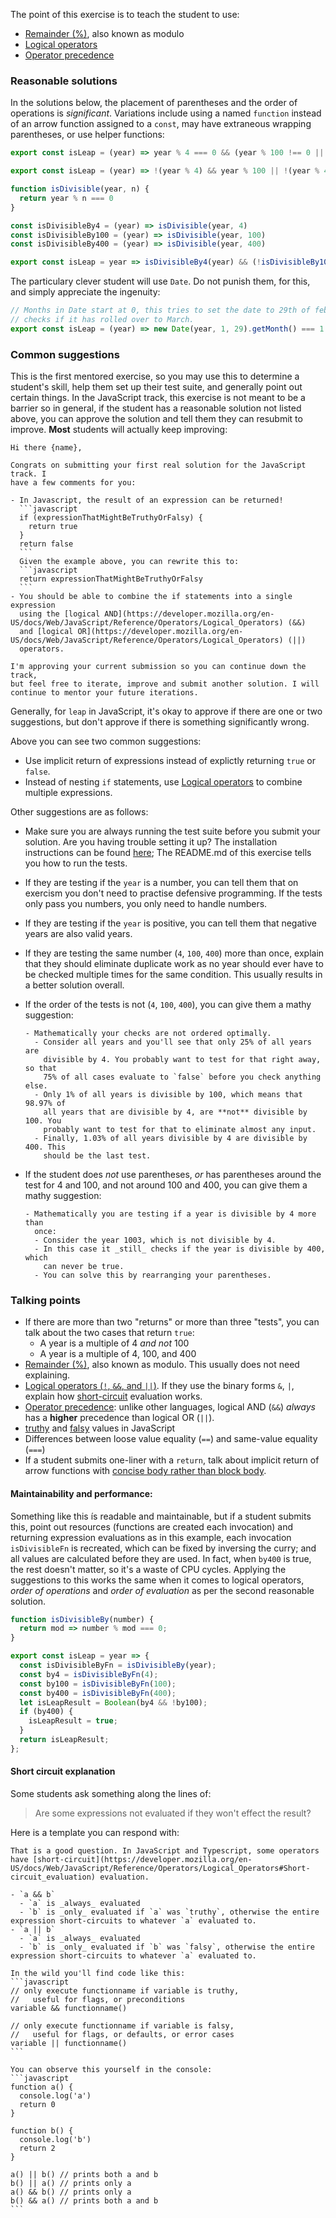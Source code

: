 The point of this exercise is to teach the student to use:
- [Remainder (%)](https://developer.mozilla.org/en-US/docs/Web/JavaScript/Reference/Operators/Arithmetic_Operators#Remainder_()), also known as modulo
- [Logical operators](https://developer.mozilla.org/en-US/docs/Web/JavaScript/Reference/Operators/Logical_Operators)
- [Operator precedence](https://developer.mozilla.org/en-US/docs/Web/JavaScript/Reference/Operators/Operator_Precedence)

### Reasonable solutions

In the solutions below, the placement of parentheses and the order of operations is _significant_. Variations include
using a named `function` instead of an arrow function assigned to a `const`, may have extraneous wrapping parentheses,
or use helper functions:

```javascript
export const isLeap = (year) => year % 4 === 0 && (year % 100 !== 0 || year % 400 === 0);
```

```javascript
export const isLeap = (year) => !(year % 4) && year % 100 || !(year % 400);
```

```javascript
function isDivisible(year, n) {
  return year % n === 0
}

const isDivisibleBy4 = (year) => isDivisible(year, 4)
const isDivisibleBy100 = (year) => isDivisible(year, 100)
const isDivisibleBy400 = (year) => isDivisible(year, 400)

export const isLeap = year => isDivisibleBy4(year) && (!isDivisibleBy100(year) || isDivisibleBy400(year))
```

The particulary clever student will use `Date`. Do not punish them, for this, and simply appreciate the ingenuity:
```javascript
// Months in Date start at 0, this tries to set the date to 29th of february and
// checks if it has rolled over to March.
export const isLeap = (year) => new Date(year, 1, 29).getMonth() === 1
```

### Common suggestions

This is the first mentored exercise, so you may use this to determine a student's skill, help them set up their test
suite, and generally point out certain things. In the JavaScript track, this exercise is not meant to be a barrier so in
general, if the student has a reasonable solution not listed above, you can approve the solution and tell them they can
resubmit to improve. **Most** students will actually keep improving:


    Hi there {name},

    Congrats on submitting your first real solution for the JavaScript track. I
    have a few comments for you:

    - In Javascript, the result of an expression can be returned!
      ```javascript
      if (expressionThatMightBeTruthyOrFalsy) {
        return true
      }
      return false
      ```
      Given the example above, you can rewrite this to:
      ```javascript
      return expressionThatMightBeTruthyOrFalsy
      ```
    - You should be able to combine the if statements into a single expression
      using the [logical AND](https://developer.mozilla.org/en-US/docs/Web/JavaScript/Reference/Operators/Logical_Operators) (&&)
      and [logical OR](https://developer.mozilla.org/en-US/docs/Web/JavaScript/Reference/Operators/Logical_Operators) (||)
      operators.

    I'm approving your current submission so you can continue down the track,
    but feel free to iterate, improve and submit another solution. I will
    continue to mentor your future iterations.


Generally, for `leap` in JavaScript, it's okay to approve if there are one or two suggestions, but don't approve if
there is something significantly wrong.

Above you can see two common suggestions:
- Use implicit return of expressions instead of explictly returning `true` or `false`.
- Instead of nesting `if` statements, use [Logical operators](https://developer.mozilla.org/en-US/docs/Web/JavaScript/Reference/Operators/Logical_Operators)
  to combine multiple expressions.

Other suggestions are as follows:
- Make sure you are always running the test suite before you submit your solution. Are you having trouble setting it up?
  The installation instructions can be found [here](https://exercism.io/tracks/javascript/installation); The README.md
  of this exercise tells you how to run the tests.
- If they are testing if the `year` is a number, you can tell them that on exercism you don't need to practise defensive
  programming. If the tests only pass you numbers, you only need to handle numbers.
- If they are testing if the `year` is positive, you can tell them that negative years are also valid years.
- If they are testing the same number (`4`, `100`, `400`) more than once, explain that they should eliminate duplicate
  work as no year should ever have to be checked multiple times for the same condition. This usually results in a better
  solution overall.
- If the order of the tests is not (`4`, `100`, `400`), you can give them a mathy suggestion:

      - Mathematically your checks are not ordered optimally.
        - Consider all years and you'll see that only 25% of all years are
          divisible by 4. You probably want to test for that right away, so that
          75% of all cases evaluate to `false` before you check anything else.
        - Only 1% of all years is divisible by 100, which means that 98.97% of
          all years that are divisible by 4, are **not** divisible by 100. You
          probably want to test for that to eliminate almost any input.
        - Finally, 1.03% of all years divisible by 4 are divisible by 400. This
          should be the last test.

- If the student does _not_ use parentheses, _or_ has parentheses around the test for 4 and 100, and not around 100 and
  400, you can give them a mathy suggestion:

      - Mathematically you are testing if a year is divisible by 4 more than
        once:
        - Consider the year 1003, which is not divisible by 4.
        - In this case it _still_ checks if the year is divisible by 400, which
          can never be true.
        - You can solve this by rearranging your parentheses.

### Talking points
- If there are more than two "returns" or more than three "tests", you can talk about the two cases that return `true`:
  - A year is a multiple of 4 *and not* 100
  - A year is a multiple of 4, 100, and 400
- [Remainder (%)](https://developer.mozilla.org/en-US/docs/Web/JavaScript/Reference/Operators/Arithmetic_Operators#Remainder_()), also known as modulo. This usually does not need explaining.
- [Logical operators (`!`, `&&`, and `||`)](https://developer.mozilla.org/en-US/docs/Web/JavaScript/Reference/Operators/Logical_Operators). If they use the binary forms `&`, `|`, explain how [short-circuit](https://developer.mozilla.org/en-US/docs/Web/JavaScript/Reference/Operators/Logical_Operators#Short-circuit_evaluation) evaluation works.
- [Operator precedence](https://developer.mozilla.org/en-US/docs/Web/JavaScript/Reference/Operators/Operator_Precedence): unlike other languages, logical AND (`&&`) _always_ has a **higher** precedence than logical OR (`||`).
- [truthy](https://developer.mozilla.org/en-US/docs/Glossary/Truthy) and [falsy](https://developer.mozilla.org/en-US/docs/Glossary/Falsy) values in JavaScript
- Differences between loose value equality (`==`) and same-value equality (`===`)
- If a student submits one-liner with a `return`, talk about implicit return of arrow functions with
  [concise body rather than block body](https://developer.mozilla.org/en-US/docs/Web/JavaScript/Reference/Functions/Arrow_functions#Function_body).

#### Maintainability and performance:
Something like this ís readable and maintainable, but if a student submits this, point out resources (functions are created each invocation) and returning expression evaluations as in this example, each invocation `isDivisibleFn` is recreated, which can be fixed by inversing the curry; and all values are calculated before they are used. In fact, when `by400` is true, the rest doesn't matter, so it's a waste of CPU cycles. Applying the suggestions to this works the same when it comes to logical operators, _order of operations_ and _order of evaluation_ as per the second reasonable solution.

```javascript
function isDivisibleBy(number) {
  return mod => number % mod === 0;
}

export const isLeap = year => {
  const isDivisibleByFn = isDivisibleBy(year);
  const by4 = isDivisibleByFn(4);
  const by100 = isDivisibleByFn(100);
  const by400 = isDivisibleByFn(400);
  let isLeapResult = Boolean(by4 && !by100);
  if (by400) {
    isLeapResult = true;
  }
  return isLeapResult;
};
```

#### Short circuit explanation
Some students ask something along the lines of:

> Are some expressions not evaluated if they won't effect the result?


Here is a template you can respond with:

    That is a good question. In JavaScript and Typescript, some operators have [short-circuit](https://developer.mozilla.org/en-US/docs/Web/JavaScript/Reference/Operators/Logical_Operators#Short-circuit_evaluation) evaluation.

    - `a && b`
      - `a` is _always_ evaluated
      - `b` is _only_ evaluated if `a` was `truthy`, otherwise the entire expression short-circuits to whatever `a` evaluated to.
    - `a || b`
      - `a` is _always_ evaluated
      - `b` is _only_ evaluated if `b` was `falsy`, otherwise the entire expression short-circuits to whatever `a` evaluated to.

    In the wild you'll find code like this:
    ```javascript
    // only execute functionname if variable is truthy,
    //   useful for flags, or preconditions
    variable && functionname()

    // only execute functionname if variable is falsy,
    //   useful for flags, or defaults, or error cases
    variable || functionname()
    ```

    You can observe this yourself in the console:
    ```javascript
    function a() {
      console.log('a')
      return 0
    }

    function b() {
      console.log('b')
      return 2
    }

    a() || b() // prints both a and b
    b() || a() // prints only a
    a() && b() // prints only a
    b() && a() // prints both a and b
    ```
